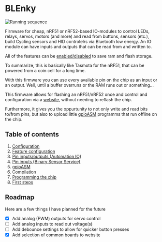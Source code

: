 # BLEnky

![Running sequence](https://user-images.githubusercontent.com/26143255/189000402-cf582116-7096-429b-8a44-aa2442ba5524.gif)

Firmware for cheap, nRF51 or nRF52-based IO-modules to control LEDs, relays, servos, motors (and more) and read from buttons, sensors (etc.), build Cycling sensors and HID controlelrs via Bluetooth low energy.
An IO module can have inputs and outputs that can be read from and written to.

All of the features can be [enabled/disabled](docs/FEATURES.md) to save ram and flash storage.

To summarize, this is basically like Tasmota for the nRF51, that can be powered from a coin cell for a long time.

With this firmware you can use every available pin on the chip as an input or an output.
Well, until a buffer overruns or the RAM runs out or something...

This firmware allows for flashing an nRF51/nRF52 once and control and configuration via a [website](https://ble.nullco.de),
without needing to reflash the chip.

Furthermore, it gives you the oppurtunity to not only write and read bits to/from pins, but also to upload little [gpioASM](https://github.com/dakhnod/gpioASM) programms that run offline on the chip.

## Table of contents

1. [Configuration](docs/CONFIGURATION.md)
2. [Feature configuration](docs/FEATURES.md)
3. [Pin inputs/outputs (Automation IO)](docs/AUTOMATION_IO_SERVICE.md)
4. [Pin inputs (Binary Sensor Service)](docs/BINARY_SENSOR_SERVICE.md)
5. [gpioASM](docs/GPIO_ASM_SERVICE.md)
6. [Compilation](docs/COMPILATION.md)
7. [Programming the chip](docs/FLASHING.md)
8. [First steps](docs/FIRST_STEPS.md)

## Roadmap

Here are a few things I have planned for the future

- [x] Add analog (PWM) outputs for servo control
- [ ] Add analog inputs to read out voltage(s)
- [ ] Add debounce settings to allow for quicker button presses
- [x] Add selection of common boards to website
